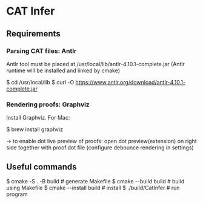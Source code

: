 # CAT Infer

## Requirements

### Parsing CAT files: Antlr

Antlr tool must be placed at /usr/local/lib/antlr-4.10.1-complete.jar
(Antlr runtime will be installed and linked by cmake)

$ cd /usr/local/lib
$ curl -O <https://www.antlr.org/download/antlr-4.10.1-complete.jar>

### Rendering proofs: Graphviz

Install Graphviz. For Mac:

$ brew install graphviz

-> to enable dot live preview of proofs: open dot preview(extension) on right side together with proof.dot file (configure debounce rendering in settings)

## Useful commands

$ cmake -S . -B build         # generate Makefile
$ cmake --build build         # build using Makefile
$ cmake --install build       # install
$ ./build/CatInfer            # run program
